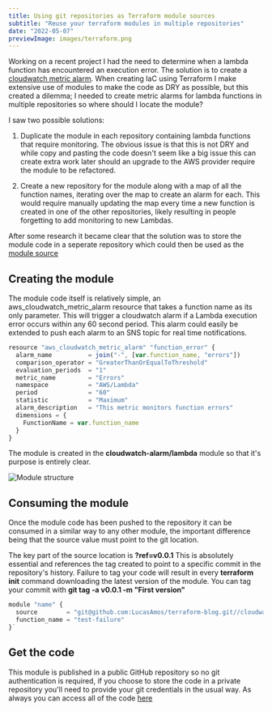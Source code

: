 ```yaml
---
title: Using git repositories as Terraform module sources
subtitle: "Reuse your terraform modules in multiple repositories"
date: "2022-05-07"
previewImage: images/terraform.png
---
```


Working on a recent project I had the need to determine when a lambda function has
encountered an execution error. The solution is to create a
[cloudwatch metric alarm](https://docs.aws.amazon.com/lambda/latest/dg/monitoring-metrics.html).
When creating IaC using Terraform I make extensive use of modules to make the code
as DRY as possible, but this created a dilemma; I needed to create metric alarms for
lambda functions in multiple repositories so where should I locate the module?

I saw two possible solutions:

1. Duplicate the module in each repository containing lambda functions that require monitoring. The obvious issue is that this is not DRY and while copy and pasting the code doesn't seem like a big issue this can create extra work later should an upgrade to the AWS provider require the module to be refactored.

2. Create a new repository for the module along with a map of all the function names, iterating over the map to create an alarm for each. This would require manually updating the map every time a new function is created in one of the other repositories, likely resulting in people forgetting to add monitoring to new Lambdas.

After some research it became clear that the solution was to store the module code in a seperate repository which could then be used as the [module source](https://www.terraform.io/language/modules/sources#modules-in-package-sub-directories)

## Creating the module

The module code itself is relatively simple, an aws_cloudwatch_metric_alarm resource that takes a function name as its only parameter. This will trigger a cloudwatch alarm if a Lambda execution error occurs within any 60 second period. This alarm could easily be extended to push each alarm to an SNS topic for real time notifications.

```javascript
resource "aws_cloudwatch_metric_alarm" "function_error" {
  alarm_name          = join("-", [var.function_name, "errors"])
  comparison_operator = "GreaterThanOrEqualToThreshold"
  evaluation_periods  = "1"
  metric_name         = "Errors"
  namespace           = "AWS/Lambda"
  period              = "60"
  statistic           = "Maximum"
  alarm_description   = "This metric monitors function errors"
  dimensions = {
    FunctionName = var.function_name
  }
}
```

The module is created in the **cloudwatch-alarm/lambda** module so that it's purpose is entirely clear.

<img src="/images/terraformmodule/terraformmodule.png" alt="Module structure"
style="max-width:350px"/>

## Consuming the module

Once the module code has been pushed to the repository it can be consumed in a similar
way to any other module, the important difference being that the source value must point
to the git location.

The key part of the source location is **?ref=v0.0.1** This is absolutely
essential and references the tag created to point to a specific commit in the
repository's history. Failure to tag your code will result in every
**terraform init** command downloading the latest version of the module. You
can tag your commit with **git tag -a v0.0.1 -m "First version"**

```javascript
module "name" {
  source        = "git@github.com:LucasAmos/terraform-blog.git//cloudwatch-alarm/lambda?ref=v0.0.1"
  function_name = "test-failure"
}`
```

## Get the code

This module is published in a public GitHub repository so no git authentication is
required, if you choose to store the code in a private repository you'll need to
provide your git credentials in the usual way. As always you can access all of the code
[here](https://github.com/LucasAmos/terraform-blog/tree/main/cloudwatch-alarm/lambda)

